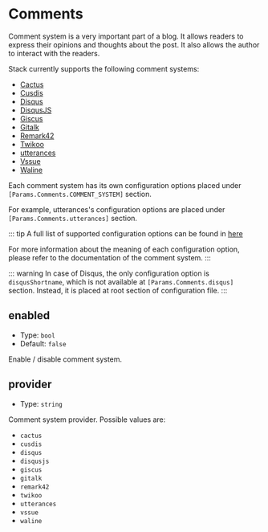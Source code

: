 # Comments

Comment system is a very important part of a blog. It allows readers to express their opinions and thoughts about the post. It also allows the author to interact with the readers.

Stack currently supports the following comment systems:

- [Cactus](https://cactus.chat/)
- [Cusdis](https://cusdis.com/)
- [Disqus](https://disqus.com/)
- [DisqusJS](https://github.com/SukkaW/DisqusJS)
- [Giscus](https://giscus.app/)
- [Gitalk](https://github.com/gitalk/gitalk)
- [Remark42](https://remark42.com/)
- [Twikoo](https://twikoo.js.org/)
- [utterances](https://utteranc.es/)
- [Vssue](https://vssue.js.org/)
- [Waline](https://waline.js.org/)

Each comment system has its own configuration options placed under `[Params.Comments.COMMENT_SYSTEM]` section. 

For example, utterances's configuration options are placed under `[Params.Comments.utterances]` section.

::: tip
A full list of supported configuration options can be found in [here](https://github.com/CaiJimmy/hugo-theme-stack/blob/master/config.yaml#L38)

For more information about the meaning of each configuration option, please refer to the documentation of the comment system.
:::

::: warning
In case of Disqus, the only configuration option is `disqusShortname`, which is not available at `[Params.Comments.disqus]` section. Instead, it is placed at root section of configuration file.
:::

## enabled

- Type: `bool`
- Default: `false`

Enable / disable comment system.

## provider

- Type: `string`

Comment system provider. Possible values are:

- `cactus`
- `cusdis`
- `disqus`
- `disqusjs`
- `giscus`
- `gitalk`
- `remark42`
- `twikoo`
- `utterances`
- `vssue`
- `waline`